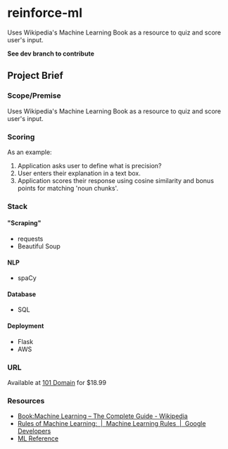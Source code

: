 # reinforce-ml
Uses Wikipedia's Machine Learning Book as a resource to quiz and score user's input.

**See dev branch to contribute**

## Project Brief

### Scope/Premise
Uses Wikipedia's Machine Learning Book as a resource to quiz and score user's input.

### Scoring
As an example:
1. Application asks user to define what is precision?
2. User enters their explanation in a text box.
3. Application scores their response using cosine similarity and bonus points for matching 'noun chunks'.

### Stack
#### "Scraping"
* requests
* Beautiful Soup

#### NLP
* spaCy

#### Database
* SQL

#### Deployment
* Flask
* AWS

### URL
Available at [101 Domain](https://www.101domain.com/domain-availability-search.htm) for $18.99

### Resources
* [Book:Machine Learning – The Complete Guide - Wikipedia](https://en.wikipedia.org/wiki/Book:Machine_Learning_%E2%80%93_The_Complete_Guide)
* [Rules of Machine Learning:  |  Machine Learning Rules  |  Google Developers](https://developers.google.com/machine-learning/rules-of-ml/)
* [ML Reference](http://mlreference.com/)
